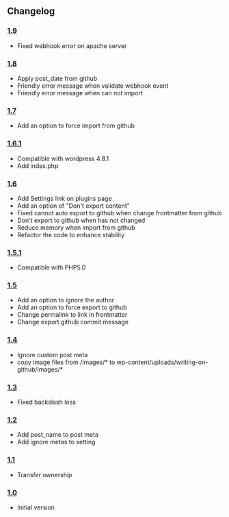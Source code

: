 ## Changelog ##

### [1.9][1.9] ###

* Fixed webhook error on apache server

### [1.8][1.8] ###

* Apply post_date from github
* Friendly error message when validate webhook event
* Friendly error message when can not import

### [1.7][1.7] ###

* Add an option to force import from github

### [1.6.1][1.6.1] ###

* Compatible with wordpress 4.8.1
* Add index.php

### [1.6][1.6] ###

* Add Settings link on plugins page
* Add an option of "Don't export content"
* Fixed cannot auto export to github when change frontmatter from github
* Don't export to github when has not changed
* Reduce memory when import from github
* Refactor the code to enhance stability

### [1.5.1][1.5.1] ###

* Compatible with PHP5.0

### [1.5][1.5] ###

* Add an option to ignore the author
* Add an option to force export to github
* Change permalink to link in frontmatter
* Change export github commit message

### [1.4][1.4] ###

* Ignore custom post meta
* copy image files from /images/* to wp-content/uploads/writing-on-github/images/*

### [1.3][1.3] ###

* Fixed backslash loss

### [1.2][1.2] ###

* Add post_name to post meta
* Add ignore metas to setting

### [1.1][1.1] ###

* Transfer ownership

### [1.0][1.0] ###

* Initial version



  [1.0]: https://github.com/litefeel/writing-on-github/releases/tag/1.0
  [1.1]: https://github.com/litefeel/writing-on-github/releases/tag/1.1
  [1.2]: https://github.com/litefeel/writing-on-github/releases/tag/1.2
  [1.3]: https://github.com/litefeel/writing-on-github/releases/tag/1.3
  [1.4]: https://github.com/litefeel/writing-on-github/releases/tag/1.4
  [1.5]: https://github.com/litefeel/writing-on-github/releases/tag/1.5
  [1.5.1]: https://github.com/litefeel/writing-on-github/releases/tag/1.5.1
  [1.6]: https://github.com/litefeel/writing-on-github/releases/tag/1.6
  [1.6.1]: https://github.com/litefeel/writing-on-github/releases/tag/1.6.1
  [1.7]: https://github.com/litefeel/writing-on-github/releases/tag/1.7
  [1.8]: https://github.com/litefeel/writing-on-github/releases/tag/1.8
  [1.9]: https://github.com/litefeel/writing-on-github/releases/tag/1.9
